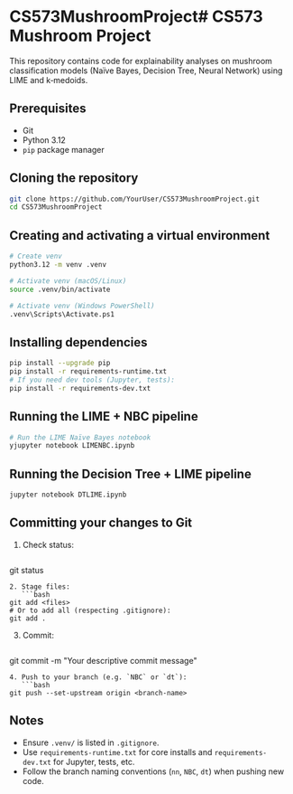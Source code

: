 # CS573MushroomProject# CS573 Mushroom Project

This repository contains code for explainability analyses on mushroom classification models (Naïve Bayes, Decision Tree, Neural Network) using LIME and k‑medoids.

## Prerequisites
- Git
- Python 3.12
- `pip` package manager

## Cloning the repository
```bash
git clone https://github.com/YourUser/CS573MushroomProject.git
cd CS573MushroomProject
```

## Creating and activating a virtual environment
```bash
# Create venv
python3.12 -m venv .venv

# Activate venv (macOS/Linux)
source .venv/bin/activate

# Activate venv (Windows PowerShell)
.venv\Scripts\Activate.ps1
```

## Installing dependencies
```bash
pip install --upgrade pip
pip install -r requirements-runtime.txt
# If you need dev tools (Jupyter, tests):
pip install -r requirements-dev.txt
```

## Running the LIME + NBC pipeline
```bash
# Run the LIME Naïve Bayes notebook
yjupyter notebook LIMENBC.ipynb
```

## Running the Decision Tree + LIME pipeline
```bash
jupyter notebook DTLIME.ipynb
```

## Committing your changes to Git
1. Check status:
   ```bash
git status
```
2. Stage files:
   ```bash
git add <files>
# Or to add all (respecting .gitignore):
git add .
```
3. Commit:
   ```bash
git commit -m "Your descriptive commit message"
```
4. Push to your branch (e.g. `NBC` or `dt`):
   ```bash
git push --set-upstream origin <branch-name>
```

## Notes
- Ensure `.venv/` is listed in `.gitignore`.
- Use `requirements-runtime.txt` for core installs and `requirements-dev.txt` for Jupyter, tests, etc.
- Follow the branch naming conventions (`nn`, `NBC`, `dt`) when pushing new code.

